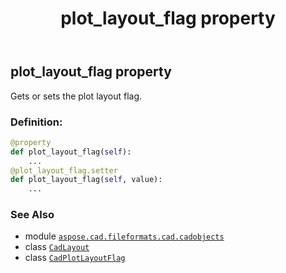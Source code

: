 ﻿---
title: plot_layout_flag property
second_title: Aspose.CAD for Python via .NET API References
description: 
type: docs
weight: 340
url: /python-net/aspose.cad.fileformats.cad.cadobjects/cadlayout/plot_layout_flag/
is_root: false
---

## plot_layout_flag property


Gets or sets the plot layout flag.
### Definition:
```python
@property
def plot_layout_flag(self):
    ...
@plot_layout_flag.setter
def plot_layout_flag(self, value):
    ...
```

### See Also
* module [`aspose.cad.fileformats.cad.cadobjects`](../../)
* class [`CadLayout`](/cad/python-net/aspose.cad.fileformats.cad.cadobjects/cadlayout)
* class [`CadPlotLayoutFlag`](/cad/python-net/aspose.cad.fileformats.cad.cadconsts/cadplotlayoutflag)
